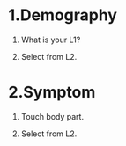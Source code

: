 # 1.Demography

1. What is your L1?

2. Select from L2.

# 2.Symptom

1. Touch body part.

2. Select from L2.
